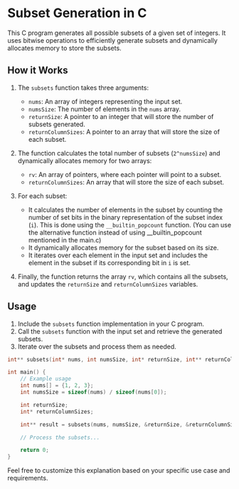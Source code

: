 # Subset Generation in C

This C program generates all possible subsets of a given set of integers. It uses bitwise operations to efficiently generate subsets and dynamically allocates memory to store the subsets.

## How it Works

1. The `subsets` function takes three arguments:
   - `nums`: An array of integers representing the input set.
   - `numsSize`: The number of elements in the `nums` array.
   - `returnSize`: A pointer to an integer that will store the number of subsets generated.
   - `returnColumnSizes`: A pointer to an array that will store the size of each subset.

2. The function calculates the total number of subsets (`2^numsSize`) and dynamically allocates memory for two arrays:
   - `rv`: An array of pointers, where each pointer will point to a subset.
   - `returnColumnSizes`: An array that will store the size of each subset.

3. For each subset:
   - It calculates the number of elements in the subset by counting the number of set bits in the binary representation of the subset index (`i`). This is done using the `__builtin_popcount` function. (You can use the alternative function instead of using __builtin_popcount mentioned in the main.c)
   - It dynamically allocates memory for the subset based on its size.
   - It iterates over each element in the input set and includes the element in the subset if its corresponding bit in `i` is set.

4. Finally, the function returns the array `rv`, which contains all the subsets, and updates the `returnSize` and `returnColumnSizes` variables.

## Usage

1. Include the `subsets` function implementation in your C program.
2. Call the `subsets` function with the input set and retrieve the generated subsets.
3. Iterate over the subsets and process them as needed.

```c
int** subsets(int* nums, int numsSize, int* returnSize, int** returnColumnSizes);

int main() {
    // Example usage
    int nums[] = {1, 2, 3};
    int numsSize = sizeof(nums) / sizeof(nums[0]);

    int returnSize;
    int* returnColumnSizes;

    int** result = subsets(nums, numsSize, &returnSize, &returnColumnSizes);

    // Process the subsets...

    return 0;
}
```
Feel free to customize this explanation based on your specific use case and requirements.

